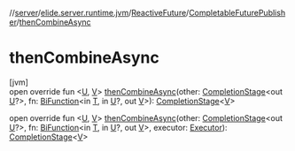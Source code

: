 //[server](../../../../index.md)/[elide.server.runtime.jvm](../../index.md)/[ReactiveFuture](../index.md)/[CompletableFuturePublisher](index.md)/[thenCombineAsync](then-combine-async.md)

# thenCombineAsync

[jvm]\
open override fun &lt;[U](then-combine-async.md), [V](then-combine-async.md)&gt; [thenCombineAsync](then-combine-async.md)(other: [CompletionStage](https://docs.oracle.com/javase/8/docs/api/java/util/concurrent/CompletionStage.html)&lt;out [U](then-combine-async.md)?&gt;, fn: [BiFunction](https://docs.oracle.com/javase/8/docs/api/java/util/function/BiFunction.html)&lt;in [T](index.md), in [U](then-combine-async.md)?, out [V](then-combine-async.md)&gt;): [CompletionStage](https://docs.oracle.com/javase/8/docs/api/java/util/concurrent/CompletionStage.html)&lt;[V](then-combine-async.md)&gt;

open override fun &lt;[U](then-combine-async.md), [V](then-combine-async.md)&gt; [thenCombineAsync](then-combine-async.md)(other: [CompletionStage](https://docs.oracle.com/javase/8/docs/api/java/util/concurrent/CompletionStage.html)&lt;out [U](then-combine-async.md)?&gt;, fn: [BiFunction](https://docs.oracle.com/javase/8/docs/api/java/util/function/BiFunction.html)&lt;in [T](index.md), in [U](then-combine-async.md)?, out [V](then-combine-async.md)&gt;, executor: [Executor](https://docs.oracle.com/javase/8/docs/api/java/util/concurrent/Executor.html)): [CompletionStage](https://docs.oracle.com/javase/8/docs/api/java/util/concurrent/CompletionStage.html)&lt;[V](then-combine-async.md)&gt;
